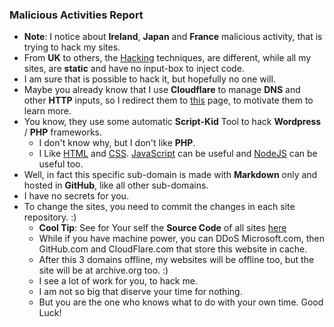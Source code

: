 ### Malicious Activities Report 

- **Note**: I notice about **Ireland**, **Japan** and **France** malicious activity, that is trying to hack my sites. 
- From **UK** to others, the [Hacking](https://art.odicforcesounds.com/pages/Data/Audio/Emotional_Signals/tracks/12_Hacking_Festival/index.html) techniques, are different, while all my sites, are **static** and have no input-box to inject code. 
- I am sure that is possible to hack it, but hopefully no one will. 
- Maybe you already know that I use **Cloudflare** to manage **DNS** and other **HTTP** inputs, so I redirect them to [this](https://blog.odicforcesounds.com/blog/awesome/files/Security/Offensive/ABBT.html) page, to motivate them to learn more. 
- You know, they use some automatic **Script-Kid** Tool to hack **Wordpress** / **PHP** frameworks. 
    - I don't know why, but I don't like **PHP**. 
    - I Like [HTML](./blog/web/html.md) and [CSS](./blog/web/css.md). [JavaScript](./blog/web/javascript.md) can be useful and [NodeJS](./blog/web/nodejs.md) can be useful too. 
- Well, in fact this specific sub-domain is made with **Markdown** only and hosted in **GitHub**, like all other sub-domains. 
- I have no secrets for you. 
- To change the sites, you need to commit the changes in each site repository. :)
    - **Cool Tip**: See for Your self the **Source Code** of all sites [here](https://github.com/odicforcesounds/Art)
    - While if you have machine power, you can DDoS Microsoft.com, then GitHub.com and CloudFlare.com that store this website in cache. 
    - After this 3 domains offline, my websites will be offline too, but the site will be at archive.org too. :) 
    - I see a lot of work for you, to hack me. 
    - I am not so big that diserve your time for nothing. 
    - But you are the one who knows what to do with your own time. Good Luck!
